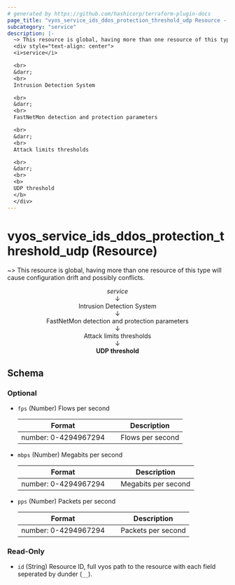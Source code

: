 ```yaml
---
# generated by https://github.com/hashicorp/terraform-plugin-docs
page_title: "vyos_service_ids_ddos_protection_threshold_udp Resource - vyos"
subcategory: "service"
description: |-
  ~> This resource is global, having more than one resource of this type will cause configuration drift and possibly conflicts.
  <div style="text-align: center">
  <i>service</i>

  <br>
  &darr;
  <br>
  Intrusion Detection System

  <br>
  &darr;
  <br>
  FastNetMon detection and protection parameters

  <br>
  &darr;
  <br>
  Attack limits thresholds

  <br>
  &darr;
  <br>
  <b>
  UDP threshold
  </b>
  </div>
---
```


# vyos_service_ids_ddos_protection_threshold_udp (Resource)

~> This resource is global, having more than one resource of this type will cause configuration drift and possibly conflicts.

<div style="text-align: center">
<i>service</i>

<br>
&darr;
<br>
Intrusion Detection System

<br>
&darr;
<br>
FastNetMon detection and protection parameters

<br>
&darr;
<br>
Attack limits thresholds

<br>
&darr;
<br>
<b>
UDP threshold
</b>
</div>



<!-- schema generated by tfplugindocs -->
## Schema

### Optional

- `fps` (Number) Flows per second

    |  Format &emsp; | Description  |
    |----------|---------------|
    |  number: 0-4294967294  &emsp; |  Flows per second  |
- `mbps` (Number) Megabits per second

    |  Format &emsp; | Description  |
    |----------|---------------|
    |  number: 0-4294967294  &emsp; |  Megabits per second  |
- `pps` (Number) Packets per second

    |  Format &emsp; | Description  |
    |----------|---------------|
    |  number: 0-4294967294  &emsp; |  Packets per second  |

### Read-Only

- `id` (String) Resource ID, full vyos path to the resource with each field seperated by dunder (`__`).
